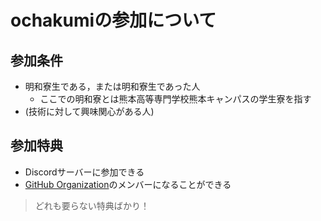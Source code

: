 <!-- ---
layout: default
title: ochakumi
description:
github:
  source:
    branch: "main"
    path: "/"
--- -->


# ochakumiの参加について
## 参加条件
- 明和寮生である，または明和寮生であった人
  - ここでの明和寮とは熊本高等専門学校熊本キャンパスの学生寮を指す
- (技術に対して興味関心がある人)

## 参加特典
- Discordサーバーに参加できる
- [GitHub Organization](https://github.com/ochakumi)のメンバーになることができる
> どれも要らない特典ばかり！
